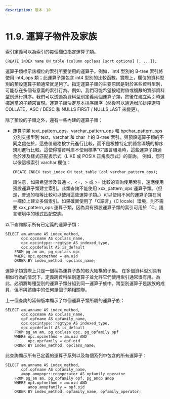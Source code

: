 ```yaml
---
description: 版本：10
---
```


# 11.9. 運算子物件及家族

索引定義可以為索引的每個欄位指定運算子類。

```text
CREATE INDEX name ON table (column opclass [sort options] [, ...]);
```

運算子類標示該欄位的索引所要使用的運算子。例如，int4 型別的 B-tree 索引將使用 int4\_ops 類；此運算子類包含 int4 型別的比較函數。實際上，欄位的資料型別的預設運算子類通常就足夠了。指定運算子類的主要原因是對於某些資料型別，可能存在多個有意義的索引行為。例如，我們可能希望按絕對值或複數的實部資料型別進行排序。我們可以透過為資料型別定義兩個運算子類，然後在建立索引時選擇適當的子類來實現。運算子類決定基本排序順序（然後可以通過增加排序選項 COLLATE，ASC / DESC 和 NULLS FIRST / NULLS LAST 來變更）。

除了預設的子類之外，還有一些內建的運算子類：

* 運算子類 text\_pattern\_ops，varchar\_pattern\_ops 和 bpchar\_pattern\_ops 分別支援型別 text，varchar 和 char 上的 B-tree 索引。與預設運算子類的不同之處在於，這些值嚴格按字元進行比較，而不是根據特定於語言環境的排序規則進行比較。這使得當資料庫不使用標準“C”語言環境時，這些運算子類適合於涉及樣式匹配表示式（LIKE 或 POSIX 正規表示式）的查詢。 例如，您可以像這樣索引 varchar 欄位：

  ```text
  CREATE INDEX test_index ON test_table (col varchar_pattern_ops);
  ```

  請注意，如果希望涉及普通 &lt;，&lt;=，&gt; 或 &gt;= 比較的查詢使用索引，還應使用預設運算子類建立索引。此類查詢不能使用 xxx\_pattern\_ops 運算子類。（但是，普通的相等比較可以使用這些運算子類。）可以使用不同的運算子類在同一欄位上建立多個索引。如果確實使用了「C語言」（C locale）環境，則不需要 xxx\_pattern\_ops 運算子類，因為具有預設運算子類的索引可用於「C」語言環境中的樣式匹配查詢。

以下查詢顯示所有已定義的運算子類：

```text
SELECT am.amname AS index_method,
       opc.opcname AS opclass_name,
       opc.opcintype::regtype AS indexed_type,
       opc.opcdefault AS is_default
    FROM pg_am am, pg_opclass opc
    WHERE opc.opcmethod = am.oid
    ORDER BY index_method, opclass_name;
```

運算子類實際上只是一個稱為運算子族的較大結構的子集。 在多個資料型別具有相似行為的情況下，定義跨資料型別運算子並允許它們使用索引通常很有用。為此，必須將每種型別的運算子類分組到同一運算子族中。跨型別運算子是該族的成員，但不與該族中的任何單個子類相關聯。

上一個查詢的延伸版本顯示了每個運算子類所屬的運算子族：

```text
SELECT am.amname AS index_method,
       opc.opcname AS opclass_name,
       opf.opfname AS opfamily_name,
       opc.opcintype::regtype AS indexed_type,
       opc.opcdefault AS is_default
    FROM pg_am am, pg_opclass opc, pg_opfamily opf
    WHERE opc.opcmethod = am.oid AND
          opc.opcfamily = opf.oid
    ORDER BY index_method, opclass_name;
```

此查詢顯示所有已定義的運算子系列以及每個系列中包含的所有運算子：

```text
SELECT am.amname AS index_method,
       opf.opfname AS opfamily_name,
       amop.amopopr::regoperator AS opfamily_operator
    FROM pg_am am, pg_opfamily opf, pg_amop amop
    WHERE opf.opfmethod = am.oid AND
          amop.amopfamily = opf.oid
    ORDER BY index_method, opfamily_name, opfamily_operator;
```

